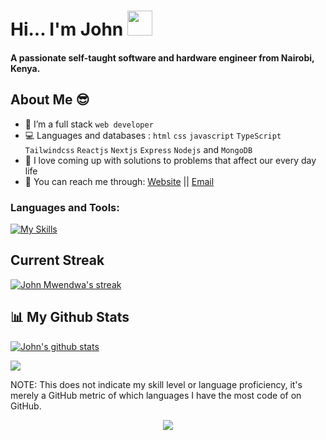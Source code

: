 # Hi... I'm John   <img src="https://user-images.githubusercontent.com/72663882/171687151-bb31c996-c9d2-49c8-b593-734946893b23.gif" width="40">

#### A passionate self-taught software and hardware engineer from Nairobi, Kenya.

##  About Me 😎

- 👯 I’m a full stack `web developer`
- 💻 Languages and databases :  `html` `css` `javascript` `TypeScript` `Tailwindcss` `Reactjs` `Nextjs` `Express` `Nodejs` and `MongoDB`
- 💉 I love coming up with solutions to problems that affect our every day life
- 📧 You can reach me through: <a href="https://johnmwendwa.me">Website</a>   ||  <a href="mailto:dev.johnmwendwa@gmail.com">Email</a>

### **Languages and Tools:**  
[![My Skills](https://skills.thijs.gg/icons?i=html,css,js,sass,react,next,expressjs,nodejs,mongodb,firebase,md,git,github,xd,vscode,jest,styledcomponents&perline=13)](https://skills.thijs.gg)


## **Current Streak**
<p>
    <a href="https://github.com/johnmwendwa/github-readme-streak-stats">
        <img title="🔥 Get streak stats for your profile at git.io/streak-stats" alt="John Mwendwa's streak" src="https://github-readme-streak-stats.herokuapp.com/?user=johnmwendwa&theme=highcontrast&hide_border=true&stroke=0000&background=060A0CD0"/>
    </a>
</p>
  
## 📊 My Github Stats

 <p>
    <a href="https://github.com/johnmwendwa">
  <img align="center" src="https://github-readme-stats.vercel.app/api?username=johnmwendwa&show_icons=true&theme=codeSTACKr&line_height=27" alt="John's github stats"/>
    </a>
</p>

<p>
    <a href="https://github.com/johnmwendwa">
      <img align="center" src="https://github-readme-stats.vercel.app/api/top-langs/?username=johnmwendwa&theme=codeSTACKr&hide_langs_below=1" />
    </a>
</p>

<p>NOTE: This does not indicate my skill level or language proficiency, it's merely a GitHub metric of which languages I have the most code of on GitHub.</p>

<p align="center">
  <img src="https://capsule-render.vercel.app/api?type=waving&color=gradient&height=60&section=footer"/>
</p>

